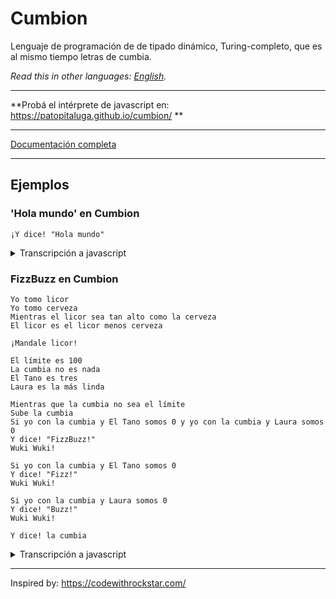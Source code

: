 # Cumbion

Lenguaje de programación de de tipado dinámico, Turing-completo, que es al mismo tiempo letras de cumbia.

*Read this in other languages: [English](README--en.md).*

------

**Probá el intérprete de javascript en: https://patopitaluga.github.io/cumbion/ **

------

[Documentación completa](https://github.com/patopitaluga/cumbion/blob/master/DOCUMENTATION.md)

------

## Ejemplos

### 'Hola mundo' en Cumbion
```
¡Y dice! "Hola mundo"
```

<details>
<summary>Transcripción a javascript</summary>
<pre>
console.log('Hola mundo');
</pre>
</details>

### FizzBuzz en Cumbion

```
Yo tomo licor
Yo tomo cerveza
Mientras el licor sea tan alto como la cerveza
El licor es el licor menos cerveza

¡Mandale licor!

El límite es 100
La cumbia no es nada
El Tano es tres
Laura es la más linda

Mientras que la cumbia no sea el límite
Sube la cumbia
Si yo con la cumbia y El Tano somos 0 y yo con la cumbia y Laura somos 0
Y dice! "FizzBuzz!"
Wuki Wuki!

Si yo con la cumbia y El Tano somos 0
Y dice! "Fizz!"
Wuki Wuki!

Si yo con la cumbia y Laura somos 0
Y dice! "Buzz!"
Wuki Wuki!

Y dice! la cumbia
```

<details>
<summary>Transcripción a javascript</summary>
<pre>
console.log('Hola mundo');
</pre>
</details>

------

Inspired by: https://codewithrockstar.com/
